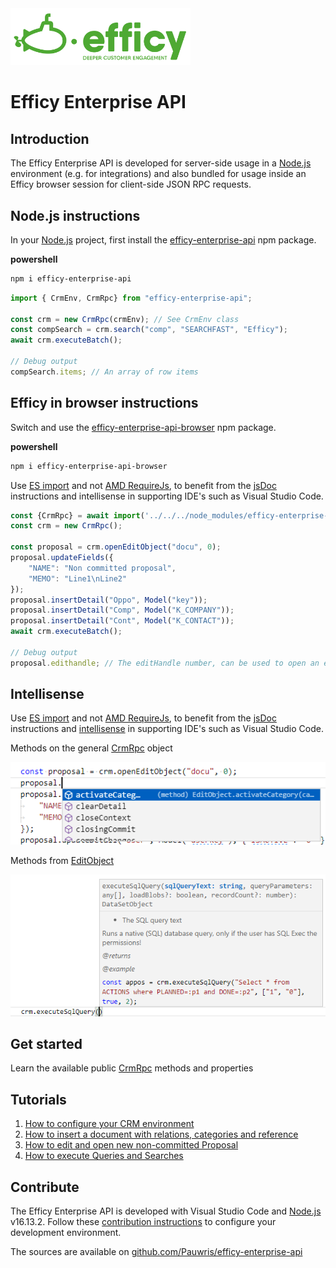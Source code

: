 <img src="https://raw.githubusercontent.com/Pauwris/efficy-enterprise-api/master/assets/efficy-crm-logo.svg" style="width:18rem">

# Efficy Enterprise API

## Introduction

The Efficy Enterprise API is developed for server-side usage in a [Node.js](https://nodejs.org/en/) environment (e.g. for integrations) and also bundled for usage inside an Efficy browser session for client-side JSON RPC requests.

## Node.js instructions

In your [Node.js](https://nodejs.org/en/) project, first install the [efficy-enterprise-api](https://www.npmjs.com/package/efficy-enterprise-api) npm package.

**powershell**
```powershell
npm i efficy-enterprise-api
```

```javascript
import { CrmEnv, CrmRpc} from "efficy-enterprise-api";

const crm = new CrmRpc(crmEnv); // See CrmEnv class
const compSearch = crm.search("comp", "SEARCHFAST", "Efficy");
await crm.executeBatch();

// Debug output
compSearch.items; // An array of row items
```

## Efficy in browser instructions

Switch and use the [efficy-enterprise-api-browser](https://www.npmjs.com/package/efficy-enterprise-api-browser) npm package.

**powershell**
```powershell
npm i efficy-enterprise-api-browser
```
Use [ES import](https://developer.mozilla.org/en-US/docs/Web/JavaScript/Reference/Statements/import) and not [AMD RequireJs](https://requirejs.org/docs/whyamd.html), to benefit from the [jsDoc](https://jsdoc.app/) instructions and intellisense in supporting IDE's such as Visual Studio Code.

```javascript
const {CrmRpc} = await import('../../../node_modules/efficy-enterprise-api-browser/es.js');
const crm = new CrmRpc();

const proposal = crm.openEditObject("docu", 0);
proposal.updateFields({
	"NAME": "Non committed proposal",
	"MEMO": "Line1\nLine2"
});
proposal.insertDetail("Oppo", Model("key"));
proposal.insertDetail("Comp", Model("K_COMPANY"));
proposal.insertDetail("Cont", Model("K_CONTACT"));
await crm.executeBatch();

// Debug output
proposal.edithandle; // The editHandle number, can be used to open an edit page
```

## Intellisense

Use [ES import](https://developer.mozilla.org/en-US/docs/Web/JavaScript/Reference/Statements/import) and not [AMD RequireJs](https://requirejs.org/docs/whyamd.html), to benefit from the [jsDoc](https://jsdoc.app/) instructions and [intellisense](https://code.visualstudio.com/docs/languages/javascript#_intellisense
) in supporting IDE's such as Visual Studio Code.

Methods on the general [CrmRpc](CrmRpc.html) object

![](https://raw.githubusercontent.com/Pauwris/efficy-enterprise-api/master/assets/intellisense1.PNG)

Methods from [EditObject](EditObject.html)

![](https://raw.githubusercontent.com/Pauwris/efficy-enterprise-api/master/assets/intellisense2.PNG)

## Get started

Learn the available public [CrmRpc](CrmRpc.html) methods and properties

## Tutorials

1. [How to configure your CRM environment](tutorial-CRM%20Environment.html)
2. [How to insert a document with relations, categories and reference](tutorial-Insert%20document.html)
3. [How to edit and open new non-committed Proposal](tutorial-Edit%20new%20proposal.html)
4. [How to execute Queries and Searches](tutorial-Execute%20Queries%20and%20Searches.html)

## Contribute

The Efficy Enterprise API is developed with Visual Studio Code and [Node.js](https://nodejs.org/en/) v16.13.2.
Follow these [contribution instructions](tutorial-Contribute.html) to configure your development environment.

The sources are available on [github.com/Pauwris/efficy-enterprise-api](https://github.com/Pauwris/efficy-enterprise-api)